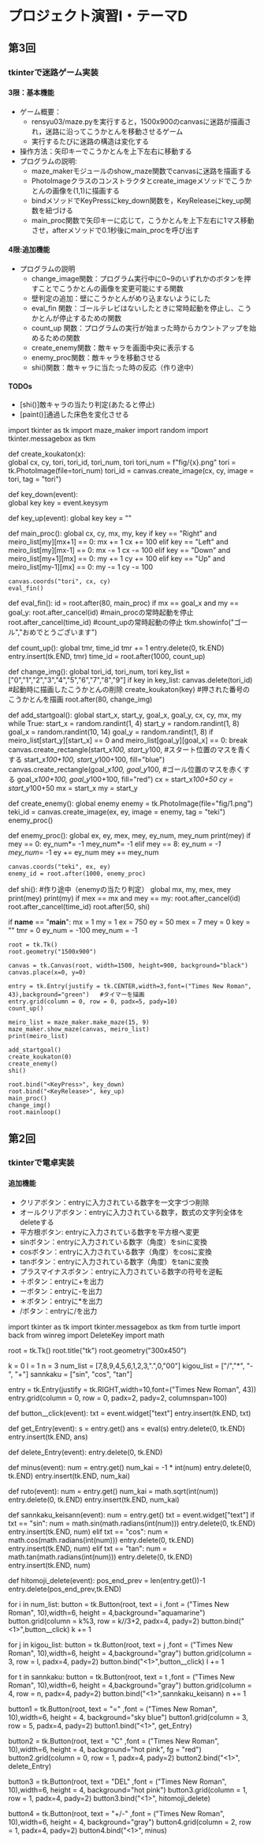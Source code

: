# プロジェクト演習I・テーマD
## 第3回
### tkinterで迷路ゲーム実装
#### 3限：基本機能
- ゲーム概要：
    - rensyu03/maze.pyを実行すると，1500x900のcanvasに迷路が描画され，迷路に沿ってこうかとんを移動させるゲーム
    - 実行するたびに迷路の構造は変化する
- 操作方法：矢印キーでこうかとんを上下左右に移動する
- プログラムの説明:
    - maze_makerモジュールのshow_maze関数でcanvasに迷路を描画する
    - PhotoImageクラスのコンストラクタとcreate_imageメソッドでこうかとんの画像を(1,1)に描画する
    - bindメソッドでKeyPressにkey_down関数を，KeyReleaseにkey_up関数を紐づける
    - main_proc関数で矢印キーに応じて，こうかとんを上下左右に1マス移動させ，afterメソッドで0.1秒後にmain_procを呼び出す
#### 4限:追加機能
- プログラムの説明
    - change_image関数：プログラム実行中に0~9のいずれかのボタンを押すことでこうかとんの画像を変更可能にする関数
    - 壁判定の追加：壁にこうかとんがめり込まないようにした
    - eval_fin 関数：ゴールテレビはないしたときに常時起動を停止し、こうかとんが停止するための関数
    - count_up 関数：プログラムの実行が始まった時からカウントアップを始めるための関数
    - create_enemy関数：敵キャラを画面中央に表示する
    - enemy_proc関数：敵キャラを移動させる
    - shi()関数：敵キャラに当たった時の反応（作り途中）
#### TODOs
- [shi()]敵キャラの当たり判定(あたると停止)
- [paint()]通過した床色を変化させる


import tkinter as tk
import maze_maker
import random
import tkinter.messagebox as tkm

def create_koukaton(x):                                                    
    global cx, cy, tori, tori_id, tori_num, tori
    tori_num = f"fig/{x}.png"
    tori = tk.PhotoImage(file=tori_num)
    tori_id = canvas.create_image(cx, cy, image = tori, tag = "tori")

def key_down(event):                                                           
    global key
    key = event.keysym

def key_up(event):
    global key
    key = ""

def main_proc():
    global cx, cy, mx, my, key
    if key == "Right" and meiro_list[my][mx+1] == 0:
        mx += 1
        cx += 100
    elif key == "Left" and meiro_list[my][mx-1] == 0:
        mx -= 1
        cx -= 100
    elif key == "Down" and meiro_list[my+1][mx] == 0:
        my += 1
        cy += 100
    elif key == "Up" and meiro_list[my-1][mx] == 0:
        my -= 1
        cy -= 100

    canvas.coords("tori", cx, cy)
    eval_fin()

def eval_fin():
    id = root.after(80, main_proc)
    if mx == goal_x and my == goal_y:
        root.after_cancel(id)                           #main_procの常時起動を停止
        root.after_cancel(time_id)                      #count_upの常時起動の停止
        tkm.showinfo("ゴール","おめでとうございます")

def count_up():
    global tmr, time_id
    tmr += 1
    entry.delete(0, tk.END)
    entry.insert(tk.END, tmr)
    time_id = root.after(1000, count_up)

def change_img():
    global tori_id, tori_num, tori
    key_list = ["0","1","2","3","4","5","6","7","8","9"]
    if key in key_list:
        canvas.delete(tori_id)                                  #起動時に描画したこうかとんの削除
        create_koukaton(key)                                    #押された番号のこうかとんを描画
    root.after(80, change_img)

def add_startgoal():
    global start_x, start_y, goal_x, goal_y, cx, cy, mx, my
    while True:
        start_x = random.randint(1, 4)
        start_y = random.randint(1, 8)
        goal_x = random.randint(10, 14)
        goal_y = random.randint(1, 8)
        if meiro_list[start_y][start_x] == 0 and meiro_list[goal_y][goal_x] == 0:
            break
    canvas.create_rectangle(start_x*100, start_y*100,                                       #スタート位置のマスを青くする
    start_x*100+100, start_y*100+100, fill="blue")
    canvas.create_rectangle(goal_x*100, goal_y*100,                                         #ゴール位置のマスを赤くする
    goal_x*100+100, goal_y*100+100, fill="red")
    cx = start_x*100+50
    cy = start_y*100+50
    mx = start_x
    my = start_y
                                            
def create_enemy():
    global enemy
    enemy = tk.PhotoImage(file="fig/1.png")
    teki_id = canvas.create_image(ex, ey, image = enemy, tag = "teki")
    enemy_proc()

def enemy_proc():
    global ex, ey, mex, mey, ey_num, mey_num
    print(mey)
    if mey == 0:
        ey_num*= -1
        mey_num*= -1
    elif mey == 8:
        ey_num *= -1
        mey_num*= -1
    ey += ey_num
    mey += mey_num

    canvas.coords("teki", ex, ey)
    enemy_id = root.after(1000, enemy_proc)

def shi():     #作り途中（enemyの当たり判定）
    global mx, my, mex, mey
    print(mey)
    print(my)
    if mex == mx and mey == my:
        root.after_cancel(id)                          
        root.after_cancel(time_id) 
        root.after(50, shi)


if __name__ == "__main__":
    mx = 1
    my = 1
    ex = 750
    ey = 50
    mex = 7
    mey = 0
    key = ""
    tmr = 0
    ey_num = -100
    mey_num = -1

    root = tk.Tk()
    root.geometry("1500x900")

    canvas = tk.Canvas(root, width=1500, height=900, background="black")
    canvas.place(x=0, y=0)

    entry = tk.Entry(justify = tk.CENTER,width=3,font=("Times New Roman", 43),background="green")   #タイマーを描画
    entry.grid(column = 0, row = 0, padx=5, pady=10)
    count_up()

    meiro_list = maze_maker.make_maze(15, 9)
    maze_maker.show_maze(canvas, meiro_list)
    print(meiro_list)

    add_startgoal()
    create_koukaton(0)
    create_enemy()
    shi()

    root.bind("<KeyPress>", key_down)
    root.bind("<KeyRelease>", key_up)
    main_proc()
    change_img()
    root.mainloop()


## 第2回
### tkinterで電卓実装
#### 追加機能
- クリアボタン：entryに入力されている数字を一文字づつ削除
- オールクリアボタン：entryに入力されている数字，数式の文字列全体をdeleteする
- 平方根ボタン: entryに入力されている数字を平方根へ変更
- sinボタン：entryに入力されている数字（角度）をsinに変換
- cosボタン：entryに入力されている数字（角度）をcosに変換
- tanボタン：entryに入力されている数字（角度）をtanに変換
- プラスマイナスボタン：entryに入力されている数字の符号を逆転
- ＋ボタン：entryに+を出力
- ーボタン：entryに-を出力
- ＊ボタン：entryに*を出力
- /ボタン：entryに/を出力

import tkinter as tk
import tkinter.messagebox as tkm
from turtle import back
from winreg import DeleteKey
import math

root = tk.Tk()
root.title("tk")
root.geometry("300x450")

k = 0
l = 1
n = 3
num_list = [7,8,9,4,5,6,1,2,3,".",0,"00"]
kigou_list = ["/","*", "-", "+"]
sannkaku = ["sin", "cos", "tan"]

entry = tk.Entry(justify = tk.RIGHT,width=10,font=("Times New Roman", 43))
entry.grid(column = 0, row = 0, padx=2, pady=2, columnspan=100)

def button__click(event):
    txt = event.widget["text"]
    entry.insert(tk.END, txt)

def get_Entry(event):
    s = entry.get()
    ans = eval(s)
    entry.delete(0, tk.END)
    entry.insert(tk.END, ans)

def delete_Entry(event):
    entry.delete(0, tk.END)

def minus(event):
    num = entry.get()
    num_kai = -1 * int(num)
    entry.delete(0, tk.END)
    entry.insert(tk.END, num_kai)

def ruto(event):
    num = entry.get()
    num_kai = math.sqrt(int(num))
    entry.delete(0, tk.END)
    entry.insert(tk.END, num_kai)

def sannkaku_keisann(event):
    num = entry.get()
    txt = event.widget["text"]
    if txt == "sin":
        num = math.sin(math.radians(int(num)))
        entry.delete(0, tk.END)
        entry.insert(tk.END, num)
    elif txt == "cos":
        num = math.cos(math.radians(int(num)))
        entry.delete(0, tk.END)
        entry.insert(tk.END, num)
    elif txt == "tan":
        num = math.tan(math.radians(int(num)))
        entry.delete(0, tk.END)
        entry.insert(tk.END, num)

def hitomoji_delete(event):
    pos_end_prev = len(entry.get())-1
    entry.delete(pos_end_prev,tk.END)


for i in num_list:
    button = tk.Button(root, text = i ,font = ("Times New Roman", 10),width=6, height = 4,background="aquamarine")
    button.grid(column = k%3, row = k//3+2, padx=4, pady=2)
    button.bind("<1>",button__click)
    k += 1

for j in kigou_list:
    button = tk.Button(root, text = j ,font = ("Times New Roman", 10),width=6, height = 4,background="gray")
    button.grid(column = 3, row = l, padx=4, pady=2)
    button.bind("<1>",button__click)
    l += 1

for t in sannkaku:
    button = tk.Button(root, text = t ,font = ("Times New Roman", 10),width=6, height = 4,background="gray")
    button.grid(column = 4, row = n, padx=4, pady=2)
    button.bind("<1>",sannkaku_keisann)
    n += 1

button1 = tk.Button(root, text = "=" ,font = ("Times New Roman", 10),width=6, height = 4, background="sky blue")
button1.grid(column = 3, row = 5, padx=4, pady=2)
button1.bind("<1>", get_Entry)

button2 = tk.Button(root, text = "C" ,font = ("Times New Roman", 10),width=6, height = 4, background="hot pink", fg = "red")
button2.grid(column = 0, row = 1, padx=4, pady=2)
button2.bind("<1>", delete_Entry)

button3 = tk.Button(root, text = "DEL" ,font = ("Times New Roman", 10),width=6, height = 4, background="hot pink")
button3.grid(column = 1, row = 1, padx=4, pady=2)
button3.bind("<1>", hitomoji_delete)

button4 = tk.Button(root, text = "+/-" ,font = ("Times New Roman", 10),width=6, height = 4, background="gray")
button4.grid(column = 2, row = 1, padx=4, pady=2)
button4.bind("<1>", minus)

